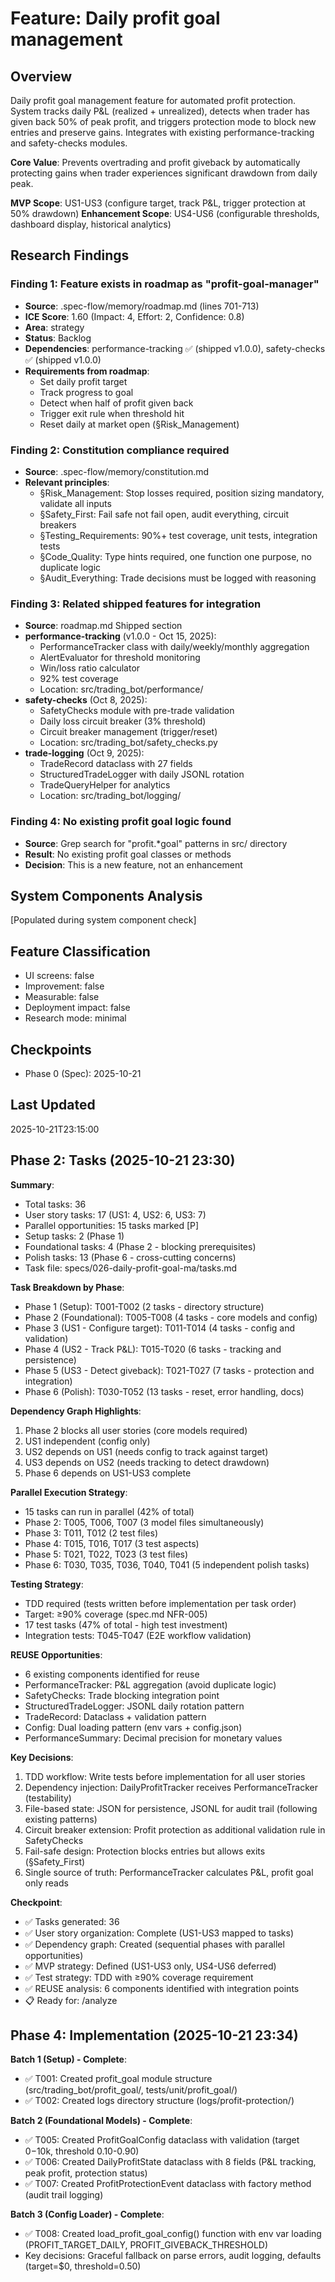 # Feature: Daily profit goal management

## Overview

Daily profit goal management feature for automated profit protection. System tracks daily P&L (realized + unrealized), detects when trader has given back 50% of peak profit, and triggers protection mode to block new entries and preserve gains. Integrates with existing performance-tracking and safety-checks modules.

**Core Value**: Prevents overtrading and profit giveback by automatically protecting gains when trader experiences significant drawdown from daily peak.

**MVP Scope**: US1-US3 (configure target, track P&L, trigger protection at 50% drawdown)
**Enhancement Scope**: US4-US6 (configurable thresholds, dashboard display, historical analytics)

## Research Findings

### Finding 1: Feature exists in roadmap as "profit-goal-manager"
- **Source**: .spec-flow/memory/roadmap.md (lines 701-713)
- **ICE Score**: 1.60 (Impact: 4, Effort: 2, Confidence: 0.8)
- **Area**: strategy
- **Status**: Backlog
- **Dependencies**: performance-tracking ✅ (shipped v1.0.0), safety-checks ✅ (shipped v1.0.0)
- **Requirements from roadmap**:
  - Set daily profit target
  - Track progress to goal
  - Detect when half of profit given back
  - Trigger exit rule when threshold hit
  - Reset daily at market open (§Risk_Management)

### Finding 2: Constitution compliance required
- **Source**: .spec-flow/memory/constitution.md
- **Relevant principles**:
  - §Risk_Management: Stop losses required, position sizing mandatory, validate all inputs
  - §Safety_First: Fail safe not fail open, audit everything, circuit breakers
  - §Testing_Requirements: 90%+ test coverage, unit tests, integration tests
  - §Code_Quality: Type hints required, one function one purpose, no duplicate logic
  - §Audit_Everything: Trade decisions must be logged with reasoning

### Finding 3: Related shipped features for integration
- **Source**: roadmap.md Shipped section
- **performance-tracking** (v1.0.0 - Oct 15, 2025):
  - PerformanceTracker class with daily/weekly/monthly aggregation
  - AlertEvaluator for threshold monitoring
  - Win/loss ratio calculator
  - 92% test coverage
  - Location: src/trading_bot/performance/
- **safety-checks** (Oct 8, 2025):
  - SafetyChecks module with pre-trade validation
  - Daily loss circuit breaker (3% threshold)
  - Circuit breaker management (trigger/reset)
  - Location: src/trading_bot/safety_checks.py
- **trade-logging** (Oct 9, 2025):
  - TradeRecord dataclass with 27 fields
  - StructuredTradeLogger with daily JSONL rotation
  - TradeQueryHelper for analytics
  - Location: src/trading_bot/logging/

### Finding 4: No existing profit goal logic found
- **Source**: Grep search for "profit.*goal" patterns in src/ directory
- **Result**: No existing profit goal classes or methods
- **Decision**: This is a new feature, not an enhancement

## System Components Analysis
[Populated during system component check]

## Feature Classification
- UI screens: false
- Improvement: false
- Measurable: false
- Deployment impact: false
- Research mode: minimal

## Checkpoints
- Phase 0 (Spec): 2025-10-21

## Last Updated
2025-10-21T23:15:00

## Phase 2: Tasks (2025-10-21 23:30)

**Summary**:
- Total tasks: 36
- User story tasks: 17 (US1: 4, US2: 6, US3: 7)
- Parallel opportunities: 15 tasks marked [P]
- Setup tasks: 2 (Phase 1)
- Foundational tasks: 4 (Phase 2 - blocking prerequisites)
- Polish tasks: 13 (Phase 6 - cross-cutting concerns)
- Task file: specs/026-daily-profit-goal-ma/tasks.md

**Task Breakdown by Phase**:
- Phase 1 (Setup): T001-T002 (2 tasks - directory structure)
- Phase 2 (Foundational): T005-T008 (4 tasks - core models and config)
- Phase 3 (US1 - Configure target): T011-T014 (4 tasks - config and validation)
- Phase 4 (US2 - Track P&L): T015-T020 (6 tasks - tracking and persistence)
- Phase 5 (US3 - Detect giveback): T021-T027 (7 tasks - protection and integration)
- Phase 6 (Polish): T030-T052 (13 tasks - reset, error handling, docs)

**Dependency Graph Highlights**:
1. Phase 2 blocks all user stories (core models required)
2. US1 independent (config only)
3. US2 depends on US1 (needs config to track against target)
4. US3 depends on US2 (needs tracking to detect drawdown)
5. Phase 6 depends on US1-US3 complete

**Parallel Execution Strategy**:
- 15 tasks can run in parallel (42% of total)
- Phase 2: T005, T006, T007 (3 model files simultaneously)
- Phase 3: T011, T012 (2 test files)
- Phase 4: T015, T016, T017 (3 test aspects)
- Phase 5: T021, T022, T023 (3 test files)
- Phase 6: T030, T035, T036, T040, T041 (5 independent polish tasks)

**Testing Strategy**:
- TDD required (tests written before implementation per task order)
- Target: ≥90% coverage (spec.md NFR-005)
- 17 test tasks (47% of total - high test investment)
- Integration tests: T045-T047 (E2E workflow validation)

**REUSE Opportunities**:
- 6 existing components identified for reuse
- PerformanceTracker: P&L aggregation (avoid duplicate logic)
- SafetyChecks: Trade blocking integration point
- StructuredTradeLogger: JSONL daily rotation pattern
- TradeRecord: Dataclass + validation pattern
- Config: Dual loading pattern (env vars + config.json)
- PerformanceSummary: Decimal precision for monetary values

**Key Decisions**:
1. TDD workflow: Write tests before implementation for all user stories
2. Dependency injection: DailyProfitTracker receives PerformanceTracker (testability)
3. File-based state: JSON for persistence, JSONL for audit trail (following existing patterns)
4. Circuit breaker extension: Profit protection as additional validation rule in SafetyChecks
5. Fail-safe design: Protection blocks entries but allows exits (§Safety_First)
6. Single source of truth: PerformanceTracker calculates P&L, profit goal only reads

**Checkpoint**:
- ✅ Tasks generated: 36
- ✅ User story organization: Complete (US1-US3 mapped to tasks)
- ✅ Dependency graph: Created (sequential phases with parallel opportunities)
- ✅ MVP strategy: Defined (US1-US3 only, US4-US6 deferred)
- ✅ Test strategy: TDD with ≥90% coverage requirement
- ✅ REUSE analysis: 6 components identified with integration points
- 📋 Ready for: /analyze

## Phase 4: Implementation (2025-10-21 23:34)

**Batch 1 (Setup) - Complete**:
- ✅ T001: Created profit_goal module structure (src/trading_bot/profit_goal/, tests/unit/profit_goal/)
- ✅ T002: Created logs directory structure (logs/profit-protection/)

**Batch 2 (Foundational Models) - Complete**:
- ✅ T005: Created ProfitGoalConfig dataclass with validation (target $0-$10k, threshold 0.10-0.90)
- ✅ T006: Created DailyProfitState dataclass with 8 fields (P&L tracking, peak profit, protection status)
- ✅ T007: Created ProfitProtectionEvent dataclass with factory method (audit trail logging)

**Batch 3 (Config Loader) - Complete**:
- ✅ T008: Created load_profit_goal_config() function with env var loading (PROFIT_TARGET_DAILY, PROFIT_GIVEBACK_THRESHOLD)
- Key decisions: Graceful fallback on parse errors, audit logging, defaults (target=$0, threshold=0.50)

